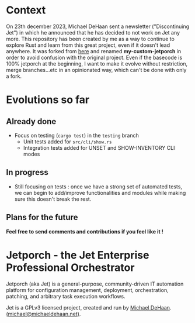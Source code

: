 # Context

On 23th december 2023, Michael DeHaan sent a newsletter ("Discontinuing Jet") in which he announced that he has decided to not work on Jet any more. This repository has been created by me as a way to continue to explore Rust and learn from this great project, even if it doesn't lead anywhere. It was forked from [here](https://github.com/jetporch/jetporch) and renamed **my-custom-jetporch** in order to avoid confusion with the original project. Even if the basecode is 100% jetporch at the beginning, I want to make it evolve without restriction, merge branches...etc in an opinionated way, which can't be done with only a fork.

# Evolutions so far

## Already done
* Focus on testing (`cargo test`) in the `testing` branch
    - Unit tests added for `src/cli/show.rs`
    - Integration tests added for UNSET and SHOW-INVENTORY CLI modes

## In progress
* Still focusing on tests : once we have a strong set of automated tests, we can begin to add/improve functionalities and modules while making sure this doesn't break the rest.

## Plans for the future


**Feel free to send comments and contributions if you feel like it !**


# Jetporch - the Jet Enterprise Professional Orchestrator

Jetporch (aka Jet) is a general-purpose, community-driven IT automation platform for configuration management, 
deployment, orchestration, patching, and arbitrary task execution workflows. 

Jet is a GPLv3 licensed project, created and run by [Michael DeHaan](https://home.laserllama.net). [(<michael@michaeldehaan.net>)](mailto:michael@michaeldehaan.net).

